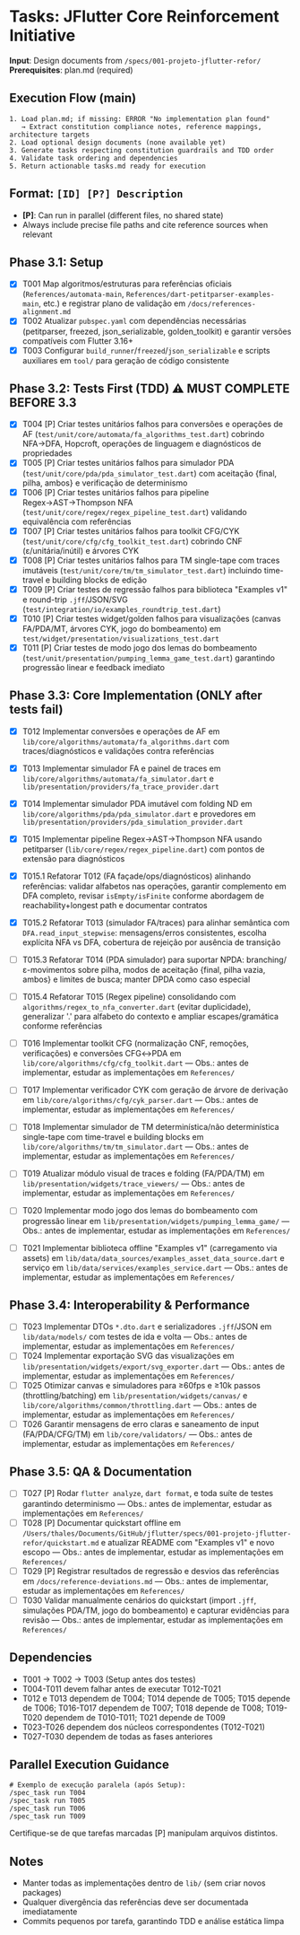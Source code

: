 # Tasks: JFlutter Core Reinforcement Initiative

**Input**: Design documents from `/specs/001-projeto-jflutter-refor/`
**Prerequisites**: plan.md (required)

## Execution Flow (main)
```
1. Load plan.md; if missing: ERROR "No implementation plan found"
   → Extract constitution compliance notes, reference mappings, architecture targets
2. Load optional design documents (none available yet)
3. Generate tasks respecting constitution guardrails and TDD order
4. Validate task ordering and dependencies
5. Return actionable tasks.md ready for execution
```

## Format: `[ID] [P?] Description`
- **[P]**: Can run in parallel (different files, no shared state)
- Always include precise file paths and cite reference sources when relevant

## Phase 3.1: Setup
- [X] T001 Map algoritmos/estruturas para referências oficiais (`References/automata-main`, `References/dart-petitparser-examples-main`, etc.) e registrar plano de validação em `/docs/references-alignment.md`
- [X] T002 Atualizar `pubspec.yaml` com dependências necessárias (petitparser, freezed, json_serializable, golden_toolkit) e garantir versões compatíveis com Flutter 3.16+
- [X] T003 Configurar `build_runner`/`freezed`/`json_serializable` e scripts auxiliares em `tool/` para geração de código consistente

## Phase 3.2: Tests First (TDD) ⚠️ MUST COMPLETE BEFORE 3.3
- [X] T004 [P] Criar testes unitários falhos para conversões e operações de AF (`test/unit/core/automata/fa_algorithms_test.dart`) cobrindo NFA→DFA, Hopcroft, operações de linguagem e diagnósticos de propriedades
- [X] T005 [P] Criar testes unitários falhos para simulador PDA (`test/unit/core/pda/pda_simulator_test.dart`) com aceitação {final, pilha, ambos} e verificação de determinismo
- [X] T006 [P] Criar testes unitários falhos para pipeline Regex→AST→Thompson NFA (`test/unit/core/regex/regex_pipeline_test.dart`) validando equivalência com referências
- [X] T007 [P] Criar testes unitários falhos para toolkit CFG/CYK (`test/unit/core/cfg/cfg_toolkit_test.dart`) cobrindo CNF (ε/unitária/inútil) e árvores CYK
- [X] T008 [P] Criar testes unitários falhos para TM single-tape com traces imutáveis (`test/unit/core/tm/tm_simulator_test.dart`) incluindo time-travel e building blocks de edição
- [X] T009 [P] Criar testes de regressão falhos para biblioteca "Examples v1" e round-trip `.jff`/JSON/SVG (`test/integration/io/examples_roundtrip_test.dart`)
- [X] T010 [P] Criar testes widget/golden falhos para visualizações (canvas FA/PDA/MT, árvores CYK, jogo do bombeamento) em `test/widget/presentation/visualizations_test.dart`
- [X] T011 [P] Criar testes de modo jogo dos lemas do bombeamento (`test/unit/presentation/pumping_lemma_game_test.dart`) garantindo progressão linear e feedback imediato

## Phase 3.3: Core Implementation (ONLY after tests fail)
- [X] T012 Implementar conversões e operações de AF em `lib/core/algorithms/automata/fa_algorithms.dart` com traces/diagnósticos e validações contra referências
- [X] T013 Implementar simulador FA e painel de traces em `lib/core/algorithms/automata/fa_simulator.dart` e `lib/presentation/providers/fa_trace_provider.dart`
- [X] T014 Implementar simulador PDA imutável com folding ND em `lib/core/algorithms/pda/pda_simulator.dart` e provedores em `lib/presentation/providers/pda_simulation_provider.dart`
- [X] T015 Implementar pipeline Regex→AST→Thompson NFA usando petitparser (`lib/core/regex/regex_pipeline.dart`) com pontos de extensão para diagnósticos
- [X] T015.1 Refatorar T012 (FA façade/ops/diagnósticos) alinhando referências: validar alfabetos nas operações, garantir complemento em DFA completo, revisar `isEmpty/isFinite` conforme abordagem de reachability+longest path e documentar contratos
- [X] T015.2 Refatorar T013 (simulador FA/traces) para alinhar semântica com `DFA.read_input_stepwise`: mensagens/erros consistentes, escolha explícita NFA vs DFA, cobertura de rejeição por ausência de transição
- [ ] T015.3 Refatorar T014 (PDA simulador) para suportar NPDA: branching/ε-movimentos sobre pilha, modos de aceitação {final, pilha vazia, ambos} e limites de busca; manter DPDA como caso especial
- [ ] T015.4 Refatorar T015 (Regex pipeline) consolidando com `algorithms/regex_to_nfa_converter.dart` (evitar duplicidade), generalizar '.' para alfabeto do contexto e ampliar escapes/gramática conforme referências
- [ ] T016 Implementar toolkit CFG (normalização CNF, remoções, verificações) e conversões CFG↔PDA em `lib/core/algorithms/cfg/cfg_toolkit.dart` — Obs.: antes de implementar, estudar as implementações em `References/`
- [ ] T017 Implementar verificador CYK com geração de árvore de derivação em `lib/core/algorithms/cfg/cyk_parser.dart` — Obs.: antes de implementar, estudar as implementações em `References/`
- [ ] T018 Implementar simulador de TM determinística/não determinística single-tape com time-travel e building blocks em `lib/core/algorithms/tm/tm_simulator.dart` — Obs.: antes de implementar, estudar as implementações em `References/`
- [ ] T019 Atualizar módulo visual de traces e folding (FA/PDA/TM) em `lib/presentation/widgets/trace_viewers/` — Obs.: antes de implementar, estudar as implementações em `References/`
- [ ] T020 Implementar modo jogo dos lemas do bombeamento com progressão linear em `lib/presentation/widgets/pumping_lemma_game/` — Obs.: antes de implementar, estudar as implementações em `References/`
- [ ] T021 Implementar biblioteca offline "Examples v1" (carregamento via assets) em `lib/data/data_sources/examples_asset_data_source.dart` e serviço em `lib/data/services/examples_service.dart` — Obs.: antes de implementar, estudar as implementações em `References/`


## Phase 3.4: Interoperability & Performance
- [ ] T023 Implementar DTOs `*.dto.dart` e serializadores `.jff`/JSON em `lib/data/models/` com testes de ida e volta — Obs.: antes de implementar, estudar as implementações em `References/`
- [ ] T024 Implementar exportação SVG das visualizações em `lib/presentation/widgets/export/svg_exporter.dart` — Obs.: antes de implementar, estudar as implementações em `References/`
- [ ] T025 Otimizar canvas e simuladores para ≥60fps e ≥10k passos (throttling/batching) em `lib/presentation/widgets/canvas/` e `lib/core/algorithms/common/throttling.dart` — Obs.: antes de implementar, estudar as implementações em `References/`
- [ ] T026 Garantir mensagens de erro claras e saneamento de input (FA/PDA/CFG/TM) em `lib/core/validators/` — Obs.: antes de implementar, estudar as implementações em `References/`

## Phase 3.5: QA & Documentation
- [ ] T027 [P] Rodar `flutter analyze`, `dart format`, e toda suíte de testes garantindo determinismo — Obs.: antes de implementar, estudar as implementações em `References/`
- [ ] T028 [P] Documentar quickstart offline em `/Users/thales/Documents/GitHub/jflutter/specs/001-projeto-jflutter-refor/quickstart.md` e atualizar README com "Examples v1" e novo escopo — Obs.: antes de implementar, estudar as implementações em `References/`
- [ ] T029 [P] Registrar resultados de regressão e desvios das referências em `/docs/reference-deviations.md` — Obs.: antes de implementar, estudar as implementações em `References/`
- [ ] T030 Validar manualmente cenários do quickstart (import `.jff`, simulações PDA/TM, jogo do bombeamento) e capturar evidências para revisão — Obs.: antes de implementar, estudar as implementações em `References/`

## Dependencies
- T001 → T002 → T003 (Setup antes dos testes)
- T004-T011 devem falhar antes de executar T012-T021
 - T012 e T013 dependem de T004; T014 depende de T005; T015 depende de T006; T016-T017 dependem de T007; T018 depende de T008; T019-T020 dependem de T010-T011; T021 depende de T009
- T023-T026 dependem dos núcleos correspondentes (T012-T021)
- T027-T030 dependem de todas as fases anteriores

## Parallel Execution Guidance
```
# Exemplo de execução paralela (após Setup):
/spec_task run T004
/spec_task run T005
/spec_task run T006
/spec_task run T009
```
Certifique-se de que tarefas marcadas [P] manipulam arquivos distintos.

## Notes
- Manter todas as implementações dentro de `lib/` (sem criar novos packages)
- Qualquer divergência das referências deve ser documentada imediatamente
- Commits pequenos por tarefa, garantindo TDD e análise estática limpa
